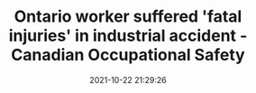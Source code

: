 ---
"title": "Ontario worker suffered 'fatal injuries' in industrial accident - Canadian Occupational Safety"
"date": "2021-10-22 21:29:26"
"feed_name": "GOOGLENEWSINDUSTRIAL"
"feed_website": "https://news.google.com/search?q=industrial%2Bincident&hl=en-US&gl=US&ceid=US:en"
"feed_rss": "https://news.google.com/rss/search?q=industrial%2Bincident&hl=en-US&gl=US&ceid=US:en"
"link": "https://www.thesafetymag.com/ca/topics/injuries-and-fatalities/ontario-worker-suffered-fatal-injuries-in-industrial-accident/314153"
"source": "{'href': 'https://www.thesafetymag.com', 'title': 'Canadian Occupational Safety'}"
"file": "_posts/2021-1-1-fa8cbc838178a84701cfa0f21dc6f6718e4b15a5.md"
"accident": "1"
"drilling": "1"
"represented_by": "0"
"dead": "0"
"injured": "1"
"arrested": "0"
"place": "ontario"
"where": "industrial site"
"causes": "unknown"
"place_uri": "http://en.wikipedia.org/wiki/Ontario"
---
